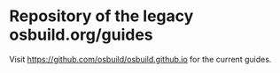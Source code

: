 # Repository of the legacy osbuild.org/guides

Visit https://github.com/osbuild/osbuild.github.io for the current guides.
